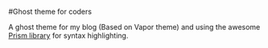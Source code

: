 #Ghost theme for coders

A ghost theme for my blog (Based on Vapor theme) and using the awesome [Prism library](http://prismjs.com/) for syntax highlighting.